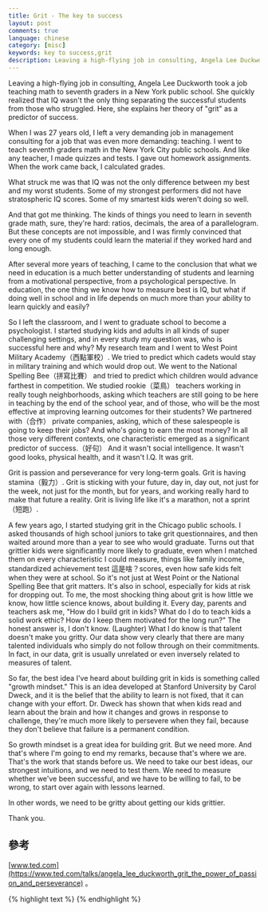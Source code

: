 ```yaml
---
title: Grit - The key to success
layout: post
comments: true
language: chinese
category: [misc]
keywords: key to success,grit
description: Leaving a high-flying job in consulting, Angela Lee Duckworth took a job teaching math to seventh graders in a New York public school. She quickly realized that IQ wasn't the only thing separating the successful students from those who struggled. Here, she explains her theory of "grit" as a predictor of success.
---
```


Leaving a high-flying job in consulting, Angela Lee Duckworth took a job teaching math to seventh graders in a New York public school. She quickly realized that IQ wasn't the only thing separating the successful students from those who struggled. Here, she explains her theory of "grit" as a predictor of success.

<!-- more -->

When I was 27 years old, I left a very demanding job in management consulting for a job that was even more demanding: teaching. I went to teach seventh graders math in the New York City public schools. And like any teacher, I made quizzes and tests. I gave out homework assignments. When the work came back, I calculated grades.

What struck me was that IQ was not the only difference between my best and my worst students. Some of my strongest performers did not have stratospheric IQ scores. Some of my smartest kids weren't doing so well.

And that got me thinking. The kinds of things you need to learn in seventh grade math, sure, they're hard: ratios, decimals, the area of a parallelogram. But these concepts are not impossible, and I was firmly convinced that every one of my students could learn the material if they worked hard and long enough.

After several more years of teaching, I came to the conclusion that what we need in education is a much better understanding of students and learning from a motivational perspective, from a psychological perspective. In education, the one thing we know how to measure best is IQ, but what if doing well in school and in life depends on much more than your ability to learn quickly and easily?

So I left the classroom, and I went to graduate school to become a psychologist. I started studying kids and adults in all kinds of super challenging settings, and in every study my question was, who is successful here and why? My research team and I went to West Point Military Academy（西點軍校）. We tried to predict which cadets would stay in military training and which would drop out. We went to the National Spelling Bee（拼寫比賽） and tried to predict which children would advance farthest in competition. We studied rookie（菜鳥） teachers working in really tough neighborhoods, asking which teachers are still going to be here in teaching by the end of the school year, and of those, who will be the most effective at improving learning outcomes for their students? We partnered with（合作） private companies, asking, which of these salespeople is going to keep their jobs? And who's going to earn the most money? In all those very different contexts, one characteristic emerged as a significant predictor of success.（好句） And it wasn't social intelligence. It wasn't good looks, physical health, and it wasn't I.Q. It was grit.

Grit is passion and perseverance for very long-term goals. Grit is having stamina（毅力）. Grit is sticking with your future, day in, day out, not just for the week, not just for the month, but for years, and working really hard to make that future a reality. Grit is living life like it's a marathon, not a sprint（短跑）.

A few years ago, I started studying grit in the Chicago public schools. I asked thousands of high school juniors to take grit questionnaires, and then waited around more than a year to see who would graduate. Turns out that grittier kids were significantly more likely to graduate, even when I matched them on every characteristic I could measure, things like family income, standardized achievement test 這是啥？scores, even how safe kids felt when they were at school. So it's not just at West Point or the National Spelling Bee that grit matters. It's also in school, especially for kids at risk for dropping out. To me, the most shocking thing about grit is how little we know, how little science knows, about building it. Every day, parents and teachers ask me, "How do I build grit in kids? What do I do to teach kids a solid work ethic? How do I keep them motivated for the long run?" The honest answer is, I don't know. (Laughter) What I do know is that talent doesn't make you gritty. Our data show very clearly that there are many talented individuals who simply do not follow through on their commitments. In fact, in our data, grit is usually unrelated or even inversely related to measures of talent.

So far, the best idea I've heard about building grit in kids is something called "growth mindset." This is an idea developed at Stanford University by Carol Dweck, and it is the belief that the ability to learn is not fixed, that it can change with your effort. Dr. Dweck has shown that when kids read and learn about the brain and how it changes and grows in response to challenge, they're much more likely to persevere when they fail, because they don't believe that failure is a permanent condition.

So growth mindset is a great idea for building grit. But we need more. And that's where I'm going to end my remarks, because that's where we are. That's the work that stands before us. We need to take our best ideas, our strongest intuitions, and we need to test them. We need to measure whether we've been successful, and we have to be willing to fail, to be wrong, to start over again with lessons learned.

In other words, we need to be gritty about getting our kids grittier.

Thank you.

## 參考

[www.ted.com](https://www.ted.com/talks/angela_lee_duckworth_grit_the_power_of_passion_and_perseverance) 。

{% highlight text %}
{% endhighlight %}
